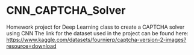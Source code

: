 # CNN_CAPTCHA_Solver
Homework project for Deep Learning class to create a CAPTCHA solver using CNN 
The link for the dataset used in the project can be found here: https://www.kaggle.com/datasets/fournierp/captcha-version-2-images?resource=download
